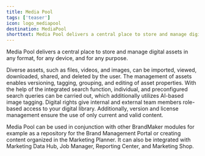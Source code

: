 ```yaml
---
title: Media Pool
tags: ['teaser']
icon: logo_mediapool
destination: MediaPool
shorttext: Media Pool delivers a central place to store and manage digital assets in any format, for any device, and for any purpose. Within our BrandMaker marketing stack, Media Pool can be used in conjunction with every other module.
---
```

Media Pool delivers a central place to store and manage digital assets in any format, for any device, and for any purpose.

Diverse assets, such as files, videos, and images, can be imported, viewed, downloaded, shared, and deleted by the user. The management of assets enables versioning, tagging, grouping, and editing of asset properties. With the help of the integrated search function, individual, and preconfigured search queries can be carried out, which additionally utilizes AI-based image tagging. Digital rights give internal and external team members role-based access to your digital library. Additionally, version and license management ensure the use of only current and valid content. 

Media Pool can be used in conjunction with other BrandMaker modules for example as a repository for the Brand Management Portal or creating content organized in the Marketing Planner. It can also be integrated with Marketing Data Hub, Job Manager, Reporting Center, and Marketing Shop. 
